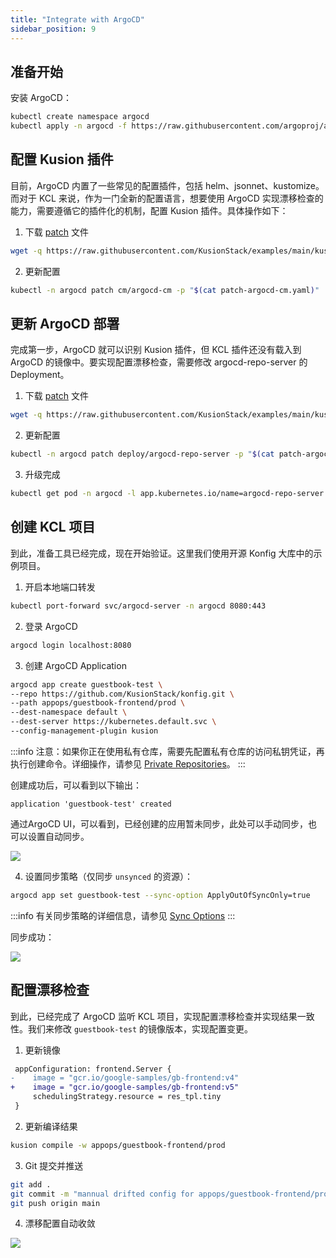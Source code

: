 ```yaml
---
title: "Integrate with ArgoCD"
sidebar_position: 9
---
```


## 准备开始

安装 ArgoCD：

```bash
kubectl create namespace argocd
kubectl apply -n argocd -f https://raw.githubusercontent.com/argoproj/argo-cd/stable/manifests/install.yaml
```

## 配置 Kusion 插件

目前，ArgoCD 内置了一些常见的配置插件，包括 helm、jsonnet、kustomize。而对于 KCL 来说，作为一门全新的配置语言，想要使用 ArgoCD 实现漂移检查的能力，需要遵循它的插件化的机制，配置 Kusion 插件。具体操作如下：

1. 下载 [patch](https://github.com/KusionStack/examples/blob/main/kusion/argo-cd/patch-argocd-cm.yaml) 文件

```bash
wget -q https://raw.githubusercontent.com/KusionStack/examples/main/kusion/argo-cd/patch-argocd-cm.yaml
```

2. 更新配置

```bash
kubectl -n argocd patch cm/argocd-cm -p "$(cat patch-argocd-cm.yaml)"
```

## 更新 ArgoCD 部署

完成第一步，ArgoCD 就可以识别 Kusion 插件，但 KCL 插件还没有载入到 ArgoCD 的镜像中。要实现配置漂移检查，需要修改 argocd-repo-server 的 Deployment。

1. 下载 [patch](https://github.com/KusionStack/examples/blob/main/kusion/argo-cd/patch-argocd-repo-server.yaml) 文件

```bash
wget -q https://raw.githubusercontent.com/KusionStack/examples/main/kusion/argo-cd/patch-argocd-repo-server.yaml
```

2. 更新配置

```bash
kubectl -n argocd patch deploy/argocd-repo-server -p "$(cat patch-argocd-repo-server.yaml)"
```

3. 升级完成

```bash
kubectl get pod -n argocd -l app.kubernetes.io/name=argocd-repo-server
```

## 创建 KCL 项目

到此，准备工具已经完成，现在开始验证。这里我们使用开源 Konfig 大库中的示例项目。

1. 开启本地端口转发

```bash
kubectl port-forward svc/argocd-server -n argocd 8080:443
```

2. 登录 ArgoCD

```bash
argocd login localhost:8080
```

3. 创建 ArgoCD Application

```bash
argocd app create guestbook-test \
--repo https://github.com/KusionStack/konfig.git \
--path appops/guestbook-frontend/prod \
--dest-namespace default \
--dest-server https://kubernetes.default.svc \
--config-management-plugin kusion
```

:::info
注意：如果你正在使用私有仓库，需要先配置私有仓库的访问私钥凭证，再执行创建命令。详细操作，请参见 [Private Repositories](https://argo-cd.readthedocs.io/en/stable/user-guide/private-repositories/#ssh-private-key-credential)。
:::

创建成功后，可以看到以下输出：

```
application 'guestbook-test' created
```

通过ArgoCD UI，可以看到，已经创建的应用暂未同步，此处可以手动同步，也可以设置自动同步。

![](/img/docs/user_docs/guides/argocd/out-of-sync.jpg)

4. 设置同步策略（仅同步 `unsynced` 的资源）：

```bash
argocd app set guestbook-test --sync-option ApplyOutOfSyncOnly=true
```

:::info
有关同步策略的详细信息，请参见 [Sync Options](https://argo-cd.readthedocs.io/en/stable/user-guide/sync-options/)
:::

同步成功：

![](/img/docs/user_docs/guides/argocd/synced.jpg)

## 配置漂移检查

到此，已经完成了 ArgoCD 监听 KCL 项目，实现配置漂移检查并实现结果一致性。我们来修改 `guestbook-test` 的镜像版本，实现配置变更。

1. 更新镜像

```diff
 appConfiguration: frontend.Server {
-    image = "gcr.io/google-samples/gb-frontend:v4"
+    image = "gcr.io/google-samples/gb-frontend:v5"
     schedulingStrategy.resource = res_tpl.tiny
 }
```

2. 更新编译结果

```bash
kusion compile -w appops/guestbook-frontend/prod
```

3. Git 提交并推送

```bash
git add .
git commit -m "mannual drifted config for appops/guestbook-frontend/prod"
git push origin main
```

4. 漂移配置自动收敛

![](/img/docs/user_docs/guides/argocd/reconcile-drifted-config.jpg)
